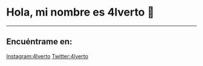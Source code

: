 # Hola, mi nombre es 4lverto 👋
___
## Encuéntrame en:
[Instagram:4lverto](https://www.instagram.com/4lverto)
[Twitter:4lverto](https://twitter.com/4lverto)
